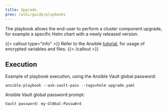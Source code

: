 ```yaml
---
title: Upgrade
prev: /wiki/guide/playbooks
---
```


The playbook allows the end-user to perform a cluster component upgrade, for example a specific Helm chart with a newly released version.

<!--more-->

{{< callout type="info" >}}
  Refer to the Ansible [tutorial](/k3s-cluster/tutorials/handbook/ansible), for usage of encrypted variables and files.
{{< /callout >}}

## Execution

Example of playbook execution, using the Ansible Vault global password:

```shell
ansible-playbook --ask-vault-pass --tags=helm upgrade.yaml
```

Ansible Vault global password prompt:

```shell
Vault password: my-Gl0bal-Passw0rd
```
